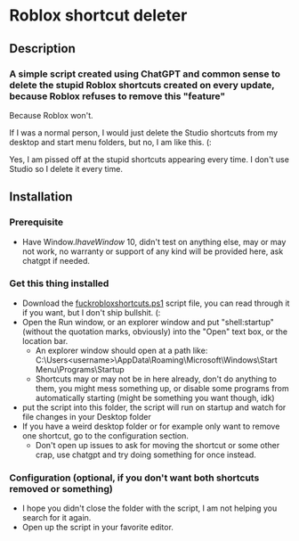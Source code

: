 # Roblox shortcut deleter

## Description 

### A simple script created using ChatGPT and common sense to delete the stupid Roblox shortcuts created on every update, because Roblox refuses to remove this "feature"

Because Roblox won't.

If I was a normal person, I would just delete the Studio shortcuts from my desktop and start menu folders, but no, I am like this. (:

Yes, I am pissed off at the stupid shortcuts appearing every time. I don't use Studio so I delete it every time.




## Installation

### Prerequisite

 - Have Window$. I have Window$ 10, didn't test on anything else, may or may not work, no warranty or support of any kind will be provided here, ask chatgpt if needed.


### Get this thing installed

 - Download the [fuckrobloxshortcuts.ps1](https://git.jldr.eu/justleader/roblox-shortcut-deleter/raw/branch/main/fuckrobloxshortcuts.ps1) script file, you can read through it if you want, but I don't ship bullshit. (:
 - Open the Run window, or an explorer window and put "shell:startup" (without the quotation marks, obviously) into the "Open" text box, or the location bar.
   - An explorer window should open at a path like: C:\Users\<username>\AppData\Roaming\Microsoft\Windows\Start Menu\Programs\Startup
   - Shortcuts may or may not be in here already, don't do anything to them, you might mess something up, or disable some programs from automatically starting (might be something you want though, idk)
 - put the script into this folder, the script will run on startup and watch for file changes in your Desktop folder
 - If you have a weird desktop folder or for example only want to remove one shortcut, go to the configuration section.
   - Don't open up issues to ask for moving the shortcut or some other crap, use chatgpt and try doing something for once instead.

### Configuration (optional, if you don't want both shortcuts removed or something)

 - I hope you didn't close the folder with the script, I am not helping you search for it again.
 - Open up the script in your favorite editor.